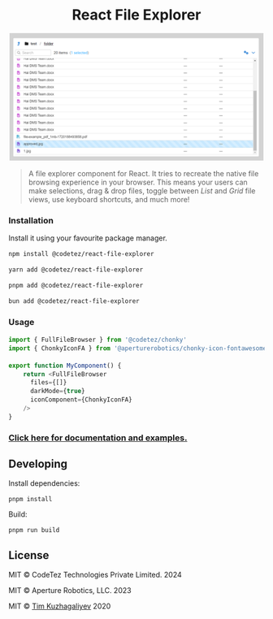 <div align="center">

# React File Explorer

</div>

<p align="center">
    <img src="./assets/image.png" alt="Chonky v2 Logo" width="500" />
</p>

> A file explorer component for React. It tries to recreate the native file
browsing experience in your browser. This means your users can make selections, drag
& drop files, toggle between _List_ and _Grid_ file views, use keyboard shortcuts, and
much more!


### Installation

Install it using your favourite package manager.

```sh
npm install @codetez/react-file-explorer
```
```sh
yarn add @codetez/react-file-explorer
```
```sh
pnpm add @codetez/react-file-explorer
```
```sh
bun add @codetez/react-file-explorer
```

### Usage

```typescript
import { FullFileBrowser } from '@codetez/chonky'
import { ChonkyIconFA } from '@aperturerobotics/chonky-icon-fontawesome'

export function MyComponent() {
    return <FullFileBrowser
      files={[]}
      darkMode={true}
      iconComponent={ChonkyIconFA}
    />
}
```

### [Click here for documentation and examples.](https://chonky.io/)

## Developing

Install dependencies:

```
pnpm install
```

Build:

```
pnpm run build
```

## License

MIT © CodeTez Technologies Private Limited. 2024

MIT © Aperture Robotics, LLC. 2023

MIT © [Tim Kuzhagaliyev](https://github.com/TimboKZ) 2020
